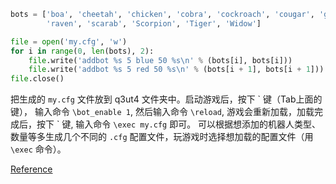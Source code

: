 ```py
bots = ['boa', 'cheetah', 'chicken', 'cobra', 'cockroach', 'cougar', 'goose', 'mantis', 'penguin', 'puma', 'python',
        'raven', 'scarab', 'Scorpion', 'Tiger', 'Widow']

file = open('my.cfg', 'w')
for i in range(0, len(bots), 2):
    file.write('addbot %s 5 blue 50 %s\n' % (bots[i], bots[i]))
    file.write('addbot %s 5 red 50 %s\n' % (bots[i + 1], bots[i + 1]))
file.close()
```
把生成的 `my.cfg` 文件放到 q3ut4 文件夹中。启动游戏后，按下 \` 键（Tab上面的键）， 输入命令 `\bot_enable 1`, 然后输入命令 `\reload`, 游戏会重新加载，加载完成后，按下 \` 键,  输入命令 `\exec my.cfg` 即可。
可以根据想添加的机器人类型、数量等多生成几个不同的 `.cfg` 配置文件，玩游戏时选择想加载的配置文件（用 `\exec` 命令）。

[Reference](https://www.urbanterror.info/support/188-game-bots/)